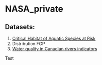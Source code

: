# NASA_private

## Datasets:

1. [Critical Habitat of Aquatic Species at Risk](https://mackenziedatastream.ca/en/download?fbclid=IwAR1mb0Xf0pI7jIKm5vQyTiOnD7VhfJw1iOO_zUUzEXEYI5steNQ3QEIK1Dk)
2. Distribution FGP
3. [Water quality in Canadian rivers indicators](https://open.canada.ca/data/en/dataset/b1a61a9e-16ca-44a7-bf58-c9e4f4860884)

Test
